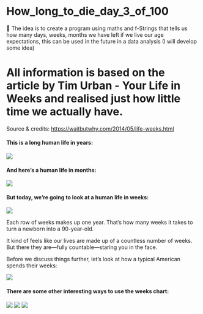 # How_long_to_die_day_3_of_100

🚨 The idea is to create a program using maths and f-Strings that tells us how many days, weeks, months we have left if we live our age expectations, this can
be used in the future in a data analysis (I will develop some idea)

# All information is based on the article by Tim Urban - Your Life in Weeks and realised just how little time we actually have.

Source & credits: https://waitbutwhy.com/2014/05/life-weeks.html

<h4 align="left"> This is a long human life in years: </h4> 

<img src="https://waitbutwhy.com/wp-content/uploads/2014/05/Years.png">

<h4 align="left"> And here’s a human life in months:  </h4> 

<img src="https://waitbutwhy.com/wp-content/uploads/2014/05/Months1.png">

<h4 align="left"> But today, we’re going to look at a human life in weeks: </h4> 

<img src="https://waitbutwhy.com/wp-content/uploads/2014/05/Weeks.png">

Each row of weeks makes up one year. That’s how many weeks it takes to turn a newborn into a 90-year-old.

It kind of feels like our lives are made up of a countless number of weeks. But there they are—fully countable—staring you in the face.

Before we discuss things further, let’s look at how a typical American spends their weeks:

<img src="https://waitbutwhy.com/wp-content/uploads/2014/05/Weeks-block-LIFE1.png">

<h4 align="left">  There are some other interesting ways to use the weeks chart: </h4>

<img src="https://waitbutwhy.com/wp-content/uploads/2014/05/Weeks-block-DEATHS2.png">

<img src="https://waitbutwhy.com/wp-content/uploads/2014/05/Weeks-block-WOODS1.png">

<img src="https://waitbutwhy.com/wp-content/uploads/2014/05/Weeks-block-template-EINSTEIN-3.png">



